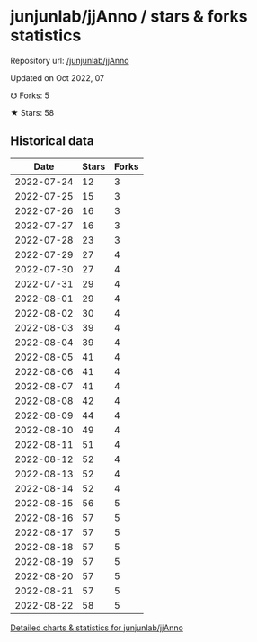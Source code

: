 # junjunlab/jjAnno / stars & forks statistics

Repository url: [/junjunlab/jjAnno](https://github.com/junjunlab/jjAnno)

Updated on Oct 2022, 07

☋ Forks: 5

★ Stars: 58

## Historical data
| Date | Stars | Forks |
|------|-------|-------|
| 2022-07-24 | 12 | 3 | 
| 2022-07-25 | 15 | 3 | 
| 2022-07-26 | 16 | 3 | 
| 2022-07-27 | 16 | 3 | 
| 2022-07-28 | 23 | 3 | 
| 2022-07-29 | 27 | 4 | 
| 2022-07-30 | 27 | 4 | 
| 2022-07-31 | 29 | 4 | 
| 2022-08-01 | 29 | 4 | 
| 2022-08-02 | 30 | 4 | 
| 2022-08-03 | 39 | 4 | 
| 2022-08-04 | 39 | 4 | 
| 2022-08-05 | 41 | 4 | 
| 2022-08-06 | 41 | 4 | 
| 2022-08-07 | 41 | 4 | 
| 2022-08-08 | 42 | 4 | 
| 2022-08-09 | 44 | 4 | 
| 2022-08-10 | 49 | 4 | 
| 2022-08-11 | 51 | 4 | 
| 2022-08-12 | 52 | 4 | 
| 2022-08-13 | 52 | 4 | 
| 2022-08-14 | 52 | 4 | 
| 2022-08-15 | 56 | 5 | 
| 2022-08-16 | 57 | 5 | 
| 2022-08-17 | 57 | 5 | 
| 2022-08-18 | 57 | 5 | 
| 2022-08-19 | 57 | 5 | 
| 2022-08-20 | 57 | 5 | 
| 2022-08-21 | 57 | 5 | 
| 2022-08-22 | 58 | 5 | 


[Detailed charts & statistics for junjunlab/jjAnno](https://reviewgithub.com/rep/junjunlab/jjAnno)
